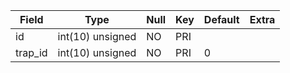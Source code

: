 **Field**|**Type**|**Null**|**Key**|**Default**|**Extra**
-----|-----|-----|-----|-----|-----
id|int(10) unsigned|NO|PRI| | 
trap\_id|int(10) unsigned|NO|PRI|0| 